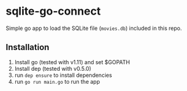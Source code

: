 # sqlite-go-connect

Simple go app to load the SQLite file (`movies.db`) included in this repo.

## Installation

1. Install go (tested with v1.11) and set $GOPATH
2. Install dep (tested with v0.5.0)
3. run `dep ensure` to install dependencies
4. run `go run main.go` to run the app
